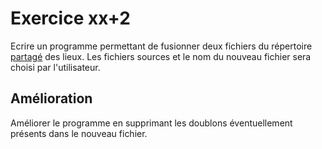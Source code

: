 # Exercice xx+2

Ecrire un programme permettant de fusionner deux fichiers du répertoire [partagé](https://hepl-my.sharepoint.com/:f:/g/personal/cedric_thiernesse_hepl_be/Ep_GRf5AiHtJpqcdJtMF4D8BZs0lEWtQQvJrqZ-S3k9Xjg?e=BzCNAK) des lieux. Les fichiers sources et le nom du nouveau fichier sera choisi par l'utilisateur.

## Amélioration

Améliorer le programme en supprimant les doublons éventuellement présents dans le nouveau fichier.